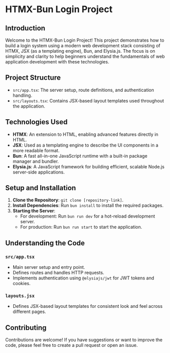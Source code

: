 # HTMX-Bun Login Project

## Introduction

Welcome to the HTMX-Bun Login Project! This project demonstrates how to build a login system using a modern web development stack consisting of HTMX, JSX (as a templating engine), Bun, and Elysia.js. The focus is on simplicity and clarity to help beginners understand the fundamentals of web application development with these technologies.

## Project Structure

- `src/app.tsx`: The server setup, route definitions, and authentication handling.
- `src/layouts.tsx`: Contains JSX-based layout templates used throughout the application.

## Technologies Used

- **HTMX**: An extension to HTML, enabling advanced features directly in HTML.
- **JSX**: Used as a templating engine to describe the UI components in a more readable format.
- **Bun**: A fast all-in-one JavaScript runtime with a built-in package manager and bundler.
- **Elysia.js**: A JavaScript framework for building efficient, scalable Node.js server-side applications.

## Setup and Installation

1. **Clone the Repository**: `git clone [repository-link]`.
2. **Install Dependencies**: Run `bun install` to install the required packages.
3. **Starting the Server**:
   - For development: Run `bun run dev` for a hot-reload development server.
   - For production: Run `bun run start` to start the application.

## Understanding the Code

### `src/app.tsx`

- Main server setup and entry point.
- Defines routes and handles HTTP requests.
- Implements authentication using `@elysiajs/jwt` for JWT tokens and cookies.

### `layouts.jsx`

- Defines JSX-based layout templates for consistent look and feel across different pages.

## Contributing

Contributions are welcome! If you have suggestions or want to improve the code, please feel free to create a pull request or open an issue.
